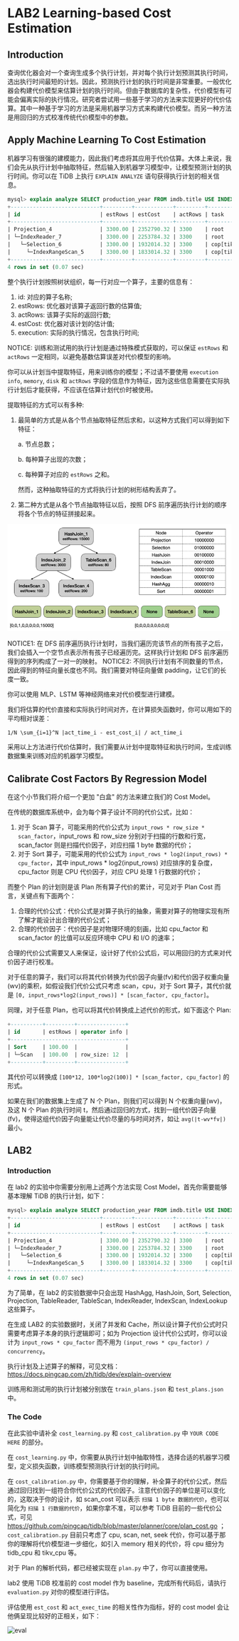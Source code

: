 # LAB2 Learning-based Cost Estimation

## Introduction

查询优化器会对一个查询生成多个执行计划，并对每个执行计划预测其执行时间，选出执行时间最短的计划。因此，预测执行计划的执行时间是非常重要。一般优化器会构建代价模型来估算计划的执行时间。但由于数据库的复杂性，代价模型有可能会偏离实际的执行情况。研究者尝试用一些基于学习的方法来实现更好的代价估算。其中一种基于学习的方法是采用机器学习方式来构建代价模型。而另一种方法是用回归的方式校准传统代价模型中的参数。

## Apply Machine Learning To Cost Estimation

机器学习有很强的建模能力，因此我们考虑将其应用于代价估算。大体上来说，我们会先从执行计划中抽取特征，然后输入到机器学习模型中，让模型预测计划的执行时间。你可以在 TiDB 上执行 `EXPLAIN ANALYZE` 语句获得执行计划的相关信息。

```sql
mysql> explain analyze SELECT production_year FROM imdb.title USE INDEX(idx1) WHERE production_year>=1909 AND production_year<=1909 AND kind_id>=0 AND kind_id<=6 AND season_nr>=0 AND season_nr<=57;
+----------------------------+---------+------------+---------+-----------+--------------------------------------------------------------+---------------------------------------------------------------------------------------------------------------------------------------------------------------------------------------------------------------------------------------------------------+-------------------------------------------------------------------------+---------+------+
| id                         | estRows | estCost    | actRows | task      | access object                                                | execution info                                                                                                                                                                                                                                          | operator info                                                           | memory  | disk |
+----------------------------+---------+------------+---------+-----------+--------------------------------------------------------------+---------------------------------------------------------------------------------------------------------------------------------------------------------------------------------------------------------------------------------------------------------+-------------------------------------------------------------------------+---------+------+
| Projection_4               | 3300.00 | 2352790.32 | 3300    | root      |                                                              | time:9.84ms, loops:5, Concurrency:1                                                                                                                                                                                                                     | imdb.title.production_year, row_size: 8                                 | 28.8 KB | N/A  |
| └─IndexReader_7            | 3300.00 | 2253784.32 | 3300    | root      |                                                              | time:9.69ms, loops:5, cop_task: {num: 1, max: 9.56ms, proc_keys: 3300, tot_proc: 4ms, tot_wait: 2ms, rpc_num: 1, rpc_time: 9.49ms, copr_cache: disabled}                                                                                                | index:Selection_6, row_size: 48                                         | 77.8 KB | N/A  |
|   └─Selection_6            | 3300.00 | 1932014.32 | 3300    | cop[tikv] |                                                              | tikv_task:{time:4ms, loops:8}, scan_detail: {total_process_keys: 3300, total_process_keys_size: 211200, total_keys: 3301, rocksdb: {delete_skipped_count: 0, key_skipped_count: 3300, block: {cache_hit_count: 12, read_count: 0, read_byte: 0 Bytes}}} | ge(imdb.title.season_nr, 0), le(imdb.title.season_nr, 57), row_size: 48 | N/A     | N/A  |
|     └─IndexRangeScan_5     | 3300.00 | 1833014.32 | 3300    | cop[tikv] | table:title, index:idx1(production_year, kind_id, season_nr) | tikv_task:{time:4ms, loops:8}                                                                                                                                                                                                                           | range:[1909 0,1909 6], keep order:false, row_size: 48                   | N/A     | N/A  |
+----------------------------+---------+------------+---------+-----------+--------------------------------------------------------------+---------------------------------------------------------------------------------------------------------------------------------------------------------------------------------------------------------------------------------------------------------+-------------------------------------------------------------------------+---------+------+
4 rows in set (0.07 sec)
```

整个执行计划按照树状组织，每一行对应一个算子，主要的信息有：

1. id: 对应的算子名称;
2. estRows: 优化器对该算子返回行数的估算值;
3. actRows: 该算子实际的返回行数;
4. estCost: 优化器对该计划的估计值;
5. execution: 实际的执行情况，包含执行时间;

NOTICE: 训练和测试用的执行计划是通过特殊模式获取的，可以保证 `estRows` 和 `actRows` 一定相同，以避免基数估算误差对代价模型的影响。

你可以从计划当中提取特征，用来训练你的模型；不过请不要使用 `execution info`, `memory`, `disk` 和 `actRows` 字段的信息作为特征，因为这些信息需要在实际执行计划后才能获得，不应该在估算计划代价时被使用。


提取特征的方式可以有多种:

1. 最简单的方式是从各个节点抽取特征然后求和，以这种方式我们可以得到如下特征：
   
    a. 节点总数；
    
    b. 每种算子出现的次数；
    
    c. 每种算子对应的 `estRows` 之和。

    然而，这种抽取特征的方式将执行计划的树形结构丢弃了。
   
2. 第二种方式是从各个节点抽取特征以后，按照 DFS 前序遍历执行计划的顺序将各个节点的特征拼接起来。

![feature_extraction](feature_extraction.png)

   NOTICE1: 在 DFS 前序遍历执行计划时，当我们遍历完该节点的所有孩子之后，我们会插入一个空节点表示所有孩子已经遍历完。这样执行计划和 DFS 前序遍历得到的序列构成了一对一的映射。
   NOTICE2: 不同执行计划有不同数量的节点，因此得到的特征向量长度也不同。我们需要对特征向量做 padding，让它们的长度一致。

你可以使用 MLP、LSTM 等神经网络来对代价模型进行建模。

我们将估算的代价直接和实际执行时间对齐，在计算损失函数时，你可以用如下的平均相对误差：
```
1/N \sum_{i=1}^N |act_time_i - est_cost_i| / act_time_i
```

采用以上方法进行代价估算时，我们需要从计划中提取特征和执行时间，生成训练数据集来训练对应的机器学习模型。

## Calibrate Cost Factors By Regression Model

在这个小节我们将介绍一个更加 "白盒" 的方法来建立我们的 Cost Model。

在传统的数据库系统中，会为每个算子设计不同的代价公式，比如：

1. 对于 Scan 算子，可能采用的代价公式为 `input_rows * row_size * scan_factor`，input_rows 和 row_size 分别对于扫描的行数和行宽，scan_factor 则是扫描代价因子，对应扫描 1 byte 数据的代价；
2. 对于 Sort 算子，可能采用的代价公式为 `input_rows * log2(input_rows) * cpu_factor`，其中 input_rows * log2(input_rows) 对应排序的复杂度，cpu_factor 则是 CPU 代价因子，对应 CPU 处理 1 行数据的代价；

而整个 Plan 的计划则是该 Plan 所有算子代价的累计，可见对于 Plan Cost 而言，关键点有下面两个：

1. 合理的代价公式：代价公式是对算子执行的抽象，需要对算子的物理实现有所了解才能设计出合理的代价公式；
2. 合理的代价因子：代价因子是对物理环境的刻画，比如 cpu_factor 和 scan_factor 的比值可以反应环境中 CPU 和 I/O 的速率；

合理的代价公式需要又人来保证，设计好了代价公式后，可以用回归的方式来对代价因子进行校准。

对于任意的算子，我们可以将其代价转换为代价因子向量(fv)和代价因子权重向量(wv)的乘积，如假设我们代价公式只考虑 scan，cpu，对于 Sort 算子，其代价就是 `[0, input_rows*log2(input_rows)] * [scan_factor, cpu_factor]`。

同理，对于任意 Plan，也可以将其代价转换成上述代价的形式，如下面这个 Plan:

```sql
+----------+---------+---------------+
| id       | estRows | operator info |
+------------------------------------+
| Sort     | 100.00  |               |
| └─Scan   | 100.00  | row_size: 12  |
+----------+---------+---------------+
```

其代价可以转换成 `[100*12, 100*log2(100)] * [scan_factor, cpu_factor]` 的形式。

如果在我们的数据集上生成了 N 个 Plan，则我们可以得到 N 个权重向量(wv)，及这 N 个 Plan 的执行时间 t，然后通过回归的方式，找到一组代价因子向量(fv)，使得这组代价因子向量能让代价尽量的与时间对齐，如让 `avg(|t-wv*fv|)` 最小。

## LAB2

### Introduction

在 lab2 的实验中你需要分别用上述两个方法实现 Cost Model，首先你需要能够基本理解 TiDB 的执行计划，如下：

```sql
mysql> explain analyze SELECT production_year FROM imdb.title USE INDEX(idx1) WHERE production_year>=1909 AND production_year<=1909 AND kind_id>=0 AND kind_id<=6 AND season_nr>=0 AND season_nr<=57;
+----------------------------+---------+------------+---------+-----------+--------------------------------------------------------------+---------------------------------------------------------------------------------------------------------------------------------------------------------------------------------------------------------------------------------------------------------+-------------------------------------------------------------------------+---------+------+
| id                         | estRows | estCost    | actRows | task      | access object                                                | execution info                                                                                                                                                                                                                                          | operator info                                                           | memory  | disk |
+----------------------------+---------+------------+---------+-----------+--------------------------------------------------------------+---------------------------------------------------------------------------------------------------------------------------------------------------------------------------------------------------------------------------------------------------------+-------------------------------------------------------------------------+---------+------+
| Projection_4               | 3300.00 | 2352790.32 | 3300    | root      |                                                              | time:9.84ms, loops:5, Concurrency:1                                                                                                                                                                                                                     | imdb.title.production_year, row_size: 8                                 | 28.8 KB | N/A  |
| └─IndexReader_7            | 3300.00 | 2253784.32 | 3300    | root      |                                                              | time:9.69ms, loops:5, cop_task: {num: 1, max: 9.56ms, proc_keys: 3300, tot_proc: 4ms, tot_wait: 2ms, rpc_num: 1, rpc_time: 9.49ms, copr_cache: disabled}                                                                                                | index:Selection_6, row_size: 48                                         | 77.8 KB | N/A  |
|   └─Selection_6            | 3300.00 | 1932014.32 | 3300    | cop[tikv] |                                                              | tikv_task:{time:4ms, loops:8}, scan_detail: {total_process_keys: 3300, total_process_keys_size: 211200, total_keys: 3301, rocksdb: {delete_skipped_count: 0, key_skipped_count: 3300, block: {cache_hit_count: 12, read_count: 0, read_byte: 0 Bytes}}} | ge(imdb.title.season_nr, 0), le(imdb.title.season_nr, 57), row_size: 48 | N/A     | N/A  |
|     └─IndexRangeScan_5     | 3300.00 | 1833014.32 | 3300    | cop[tikv] | table:title, index:idx1(production_year, kind_id, season_nr) | tikv_task:{time:4ms, loops:8}                                                                                                                                                                                                                           | range:[1909 0,1909 6], keep order:false, row_size: 48                   | N/A     | N/A  |
+----------------------------+---------+------------+---------+-----------+--------------------------------------------------------------+---------------------------------------------------------------------------------------------------------------------------------------------------------------------------------------------------------------------------------------------------------+-------------------------------------------------------------------------+---------+------+
4 rows in set (0.07 sec)
```

为了简单，在 lab2 的实验数据中只会出现 HashAgg, HashJoin, Sort, Selection, Projection, TableReader, TableScan, IndexReader, IndexScan, IndexLookup 这些算子。

在生成 LAB2 的实验数据时，关闭了并发和 Cache，所以设计算子代价公式时只需要考虑算子本身的执行逻辑即可；如为 Projection 设计代价公式时，你可以设计为 `input_rows * cpu_factor` 而不用为 `(input_rows * cpu_factor) / concurrency`。

执行计划及上述算子的解释，可见文档：https://docs.pingcap.com/zh/tidb/dev/explain-overview

训练用和测试用的执行计划被分别放在 `train_plans.json` 和 `test_plans.json` 中。

### The Code

在此实验中请补全 `cost_learning.py` 和 `cost_calibration.py` 中 `YOUR CODE HERE` 的部分。

在 `cost_learning.py` 中，你需要从执行计划中抽取特性，选择合适的机器学习模型，定义损失函数，训练模型预测执行计划的执行时间。

在 `cost_calibration.py` 中，你需要基于你的理解，补全算子的代价公式，然后通过回归找到一组符合你代价公式的代价因子。注意代价因子的单位是可以变化的，这取决于你的设计，如 scan_cost 可以表示 `扫描 1 byte 数据的代价`，也可以简化为 `扫描 1 行数据的代价`，如果你拿不准，可以参考 TiDB 目前的一些代价公式，可见 https://github.com/pingcap/tidb/blob/master/planner/core/plan_cost.go ；`cost_calibration.py` 目前只考虑了 cpu, scan, net, seek 代价，你可以基于那你的理解将代价模型进一步细化，如引入 memory 相关的代价，将 cpu 细分为 tidb_cpu 和 tikv_cpu 等。

对于 Plan 的解析代码，都已经被实现在 `plan.py` 中了，你可以直接使用。

lab2 使用 TiDB 校准前的 cost model 作为 baseline，完成所有代码后，请执行 `evaluation.py` 对你的模型进行评估。

评估使用 `est_cost` 和 `act_exec_time` 的相关性作为指标，好的 cost model 会让他俩呈现比较好的正相关，如下：

![eval](eval.png)